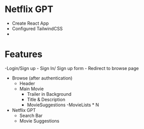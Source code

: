 # Netflix GPT

- Create React App
- Configured TailwindCSS 
- 


# Features

-Login/Sign up
    - Sign In/ Sign up form
    - Redirect to browse page
- Browse (after authentication)
    - Header
    - Main Movie
        - Trailer in Background
        - Title & Description
        - MovieSuggestions
            -MovieLists * N
- Netflix GPT
    - Search Bar
    - Movie Suggestions